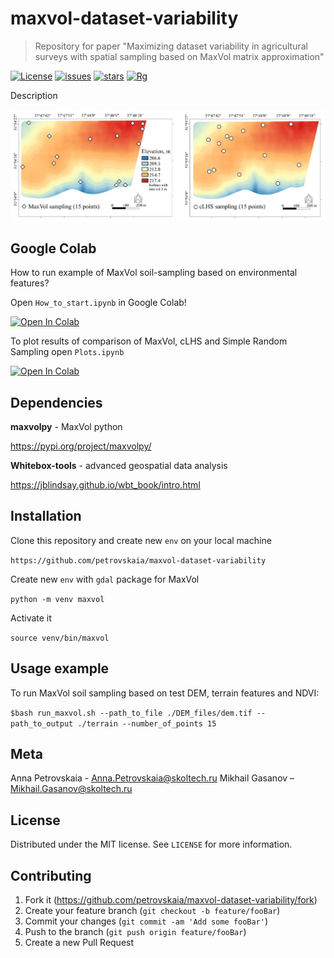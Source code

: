 # maxvol-dataset-variability

> Repository for paper "Maximizing dataset variability in agricultural surveys with spatial sampling based on MaxVol matrix approximation"

[![License](https://img.shields.io/github/license/petrovskaia/maxvol-dataset-variability)](https://github.com/petrovskaia/maxvol-dataset-variability/blob/main/LICENSE)
[![issues](https://img.shields.io/github/issues/petrovskaia/maxvol-dataset-variability)](https://github.com/petrovskaia/maxvol-dataset-variability/issues)
[![stars](https://img.shields.io/github/stars/petrovskaia/maxvol-dataset-variability)](https://github.com/petrovskaia/maxvol-dataset-variability/stargazers)
[![Rg](https://img.shields.io/badge/ResearchGate-Follow-green)](https://www.researchgate.net/project/Digital-Agro)

Description

![graphical](plots/README.png)

## Google Colab

How to run example of MaxVol soil-sampling based on environmental features?

Open `How_to_start.ipynb` in Google Colab!

<a href="https://colab.research.google.com/github/petrovskaia/maxvol-dataset-variability/blob/main/How_to_start.ipynb" target="_parent"><img src="https://colab.research.google.com/assets/colab-badge.svg" alt="Open In Colab"/></a>

To plot results of comparison of MaxVol, cLHS and Simple Random Sampling open `Plots.ipynb`

<a href="https://colab.research.google.com/github/petrovskaia/maxvol-dataset-variability/blob/main/Boxplots_Interpolation.ipynb" target="_parent"><img src="https://colab.research.google.com/assets/colab-badge.svg" alt="Open In Colab"/></a>

## Dependencies

**maxvolpy** - MaxVol python

https://pypi.org/project/maxvolpy/

**Whitebox-tools** - advanced geospatial data analysis

https://jblindsay.github.io/wbt_book/intro.html

## Installation

Clone this repository and create new `env` on your local machine

`https://github.com/petrovskaia/maxvol-dataset-variability`

Create new `env` with `gdal` package for MaxVol

`python -m venv maxvol`

Activate it

`source venv/bin/maxvol`

## Usage example

To run MaxVol soil sampling based on test DEM, terrain features and NDVI:

`$bash run_maxvol.sh --path_to_file ./DEM_files/dem.tif --path_to_output ./terrain --number_of_points 15`

## Meta

Anna Petrovskaia - Anna.Petrovskaia@skoltech.ru
Mikhail Gasanov – Mikhail.Gasanov@skoltech.ru

## License

Distributed under the MIT license. See ``LICENSE`` for more information.

## Contributing

1. Fork it (<https://github.com/petrovskaia/maxvol-dataset-variability/fork>)
2. Create your feature branch (`git checkout -b feature/fooBar`)
3. Commit your changes (`git commit -am 'Add some fooBar'`)
4. Push to the branch (`git push origin feature/fooBar`)
5. Create a new Pull Request

